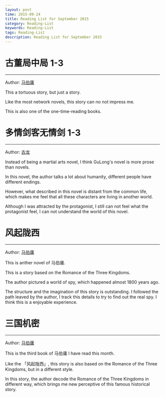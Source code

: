 ```yaml
---
layout: post
time: 2015-09-24
title: Reading List for September 2015 
category: Reading-List
keywords: Reading-List
tags: Reading-List
description: Reading List for September 2015
---
```



# 古董局中局 1-3

---------------------------

Author: [马伯庸][]


This a tortuous story, but just a story.

Like the most network novels, this story can no not impress me. 

This is also one of the one-time-reading books.

# 多情剑客无情剑 1-3

---------------------------

Author: [古龙][]

Instead of being a martial arts novel, I think GuLong's novel is more prose than novels.

In this novel, the author talks a lot about humanity, different people have different endings.

However, what described in this novel is distant from the common life, which makes me feel that all these characters are living in another world.

Although I was attracted by the protagonist, I still can not feel what the protagonist feel, I can not understand the world of this novel.

# 风起陇西

---------------------------

Author: [马伯庸][]


This is anther novel of 马伯庸.

This is a story based on the Romance of the Three Kingdoms.

The author pictured a world of spy, which happened almost 1800 years ago.

The structure and the imagination of this story is outstanding. 
I followed the path leaved by the author, I track this details to try to find out the real spy.
I think this is a enjoyable experience.


# 三国机密

---------------------------

Author: [马伯庸][]

This is the third book of 马伯庸 I have read this month.

Like the 「风起陇西」, this story is also based on the Romance of the Three Kingdoms, but in a different style.

In this story, the author decode the Romance of the Three Kingdoms in different way, which brings me new perceptive of this famous historical story.




[马伯庸]: https://zh.wikipedia.org/wiki/%E9%A9%AC%E4%BC%AF%E5%BA%B8
[古龙]:  https://zh.wikipedia.org/wiki/%E5%8F%A4%E9%BE%99

